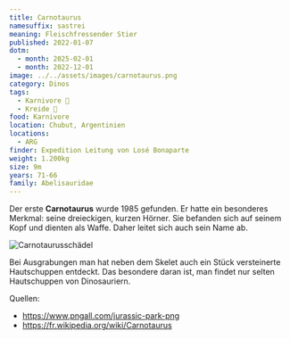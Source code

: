 ```yaml
---
title: Carnotaurus
namesuffix: sastrei
meaning: Fleischfressender Stier
published: 2022-01-07
dotm:
  - month: 2025-02-01
  - month: 2022-12-01
image: ../../assets/images/carnotaurus.png
category: Dinos
tags:
  - Karnivore 🥩
  - Kreide 🦴
food: Karnivore
location: Chubut, Argentinien
locations:
  - ARG
finder: Expedition Leitung von Losé Bonaparte
weight: 1.200kg
size: 9m
years: 71-66
family: Abelisauridae
---
```

Der erste **Carnotaurus** wurde 1985 gefunden. Er hatte ein besonderes Merkmal: seine dreieckigen, kurzen Hörner. Sie befanden sich auf seinem Kopf und dienten als Waffe. Daher leitet sich auch sein Name ab.

![Carnotaurusschädel](../../assets/images/carnotaurus-schädel.jpg)

Bei Ausgrabungen man hat neben dem Skelet auch ein Stück versteinerte Hautschuppen entdeckt. Das besondere daran ist, man findet nur selten Hautschuppen von Dinosauriern.

Quellen:

* <https://www.pngall.com/jurassic-park-png>
* <https://fr.wikipedia.org/wiki/Carnotaurus>
